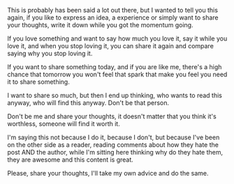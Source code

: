 This is probably has been said a lot out there, but I wanted to tell you this again, if you like to express an idea, a experience or simply want to share your thoughts, write it down while you got the momentum going.

If you love something and want to say how much you love it, say it while you love it, and when you stop loving it, you can share it again and compare saying why you stop loving it.

If you want to share something today, and if you are like me, there's a high chance that tomorrow you won't feel that spark that make you feel you need it to share something.

I want to share so much, but then I end up thinking, who wants to read this anyway, who will find this anyway. Don't be that person.

Don't be me and share your thoughts, it doesn't matter that you think it's worthless, someone will find it worth it.

I'm saying this not because I do it, because I don't, but because I've been on the other side as a reader, reading comments about how they hate the post AND the author, while I'm sitting here thinking why do they hate them, they are awesome and this content is great.

Please, share your thoughts, I'll take my own advice and do the same.